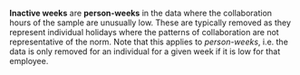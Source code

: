 
**Inactive weeks** are **person-weeks** in the data where the collaboration hours of the sample are unusually low. These are typically removed as they represent individual holidays where the patterns of collaboration are not representative of the norm. Note that this applies to *person-weeks*, i.e. the data is only removed for an individual for a given week if it is low for that employee.    


 
 
     
 
